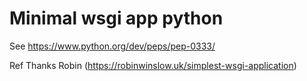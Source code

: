 # Minimal wsgi app python

See https://www.python.org/dev/peps/pep-0333/

Ref
Thanks Robin (https://robinwinslow.uk/simplest-wsgi-application)
